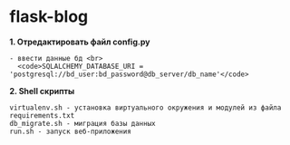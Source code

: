 # flask-blog

<b>1. Отредактировать файл config.py</b>

    - ввести данные бд <br>
      <code>SQLALCHEMY_DATABASE_URI = 'postgresql://bd_user:bd_password@db_server/db_name'</code>

        
<b>2. Shell скрипты</b>

    virtualenv.sh - установка виртуального окружения и модулей из файла requirements.txt
    db_migrate.sh - миграция базы данных
    run.sh - запуск веб-приложения
    